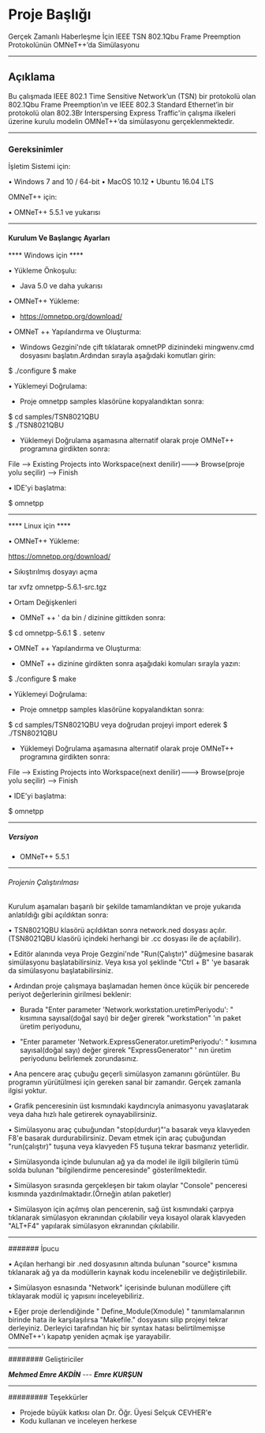 # Proje Başlığı

Gerçek Zamanlı Haberleşme İçin IEEE TSN 802.1Qbu Frame Preemption Protokolünün OMNeT++’da Simülasyonu

----------------------------------------------------------------------------------------------
## Açıklama

Bu çalışmada IEEE 802.1 Time Sensitive Network’un (TSN) bir protokolü olan 802.1Qbu Frame Preemption’ın ve IEEE 802.3 Standard Ethernet’in 
bir protokolü olan 802.3Br Interspersing Express Traffic'in çalışma ilkeleri üzerine kurulu modelin OMNeT++’da simülasyonu gerçeklenmektedir.

----------------------------------------------------------------------------------------------
### Gereksinimler

İşletim Sistemi için:

• Windows 7 and 10 / 64-bit
• MacOS 10.12
• Ubuntu 16.04 LTS

OMNeT++ için:

• OMNeT++ 5.5.1 ve yukarısı

----------------------------------------------------------------------------------------------

#### Kurulum Ve Başlangıç Ayarları

**** Windows için ****

• Yükleme Önkoşulu:

- Java 5.0 ve daha yukarısı

• OMNeT++ Yükleme:

- https://omnetpp.org/download/

•  OMNeT ++ Yapılandırma ve Oluşturma:

- Windows Gezgini'nde çift tıklatarak omnetPP dizinindeki mingwenv.cmd dosyasını başlatın.Ardından sırayla aşağıdaki komutları girin:

$ ./configure
$ make

• Yüklemeyi Doğrulama:

- Proje omnetpp samples klasörüne kopyalandıktan sonra:

$ cd samples/TSN8021QBU  
$ ./TSN8021QBU

- Yüklemeyi Doğrulama aşamasına alternatif olarak proje OMNeT++ programına girdikten sonra:

File --> Existing Projects into Workspace(next denilir)---> Browse(proje yolu seçilir) --> Finish

• IDE'yi başlatma:

$ omnetpp

---------------------------------------------------------------------------------------------------------
**** Linux için ****

• OMNeT++ Yükleme:

https://omnetpp.org/download/

• Sıkıştırılmış dosyayı açma

tar xvfz omnetpp-5.6.1-src.tgz

• Ortam Değişkenleri

- OMNeT ++ ' da  bin / dizinine gittikden sonra:

$ cd omnetpp-5.6.1
$ . setenv

• OMNeT ++ Yapılandırma ve Oluşturma:

- OMNeT ++ dizinine girdikten sonra aşağıdaki komuları sırayla yazın:

$ ./configure
$ make

• Yüklemeyi Doğrulama:

- Proje omnetpp samples klasörüne kopyalandıktan sonra:

$ cd samples/TSN8021QBU veya doğrudan projeyi import ederek
$ ./TSN8021QBU

- Yüklemeyi Doğrulama aşamasına alternatif olarak proje OMNeT++ programına girdikten sonra:

File --> Existing Projects into Workspace(next denilir)---> Browse(proje yolu seçilir) --> Finish

• IDE'yi başlatma:

$ omnetpp

----------------------------------------------------------------------------------------------
##### Versiyon

- OMNeT++ 5.5.1
----------------------------------------------------------------------------------------------

###### Projenin Çalıştırılması

Kurulum aşamaları başarılı bir şekilde tamamlandıktan ve proje yukarıda anlatıldığı gibi açıldıktan sonra:

• TSN8021QBU klasörü açıldıktan sonra network.ned dosyası açılır.(TSN8021QBU klasörü içindeki herhangi bir .cc dosyası ile de açılabilir).

• Editör alanında veya Proje Gezgini'nde "Run(Çalıştır)" düğmesine basarak simülasyonu başlatabilirsiniz. Veya kısa yol şeklinde "Ctrl + B" 'ye basarak da simülasyonu başlatabilirsiniz.

• Ardından proje çalışmaya başlamadan hemen önce küçük bir pencerede periyot değerlerinin girilmesi beklenir:

- Burada "Enter parameter  'Network.workstation.uretimPeriyodu': " kısımına sayısal(doğal sayı) bir değer girerek "workstation" 'ın paket üretim periyodunu,

- "Enter parameter  'Network.ExpressGenerator.uretimPeriyodu': " kısımına sayısal(doğal sayı) değer girerek "ExpressGenerator" ' nın üretim periyodunu belirlemek zorundasınız.

• Ana pencere araç çubuğu geçerli simülasyon zamanını görüntüler. Bu programın yürütülmesi için gereken sanal bir zamandır. Gerçek zamanla ilgisi yoktur. 

• Grafik penceresinin üst kısmındaki kaydırıcıyla animasyonu yavaşlatarak veya daha hızlı hale getirerek oynayabilirsiniz.

• Simülasyonu araç çubuğundan "stop(durdur)"'a basarak veya klavyeden  F8'e basarak durdurabilirsiniz. Devam etmek için araç çubuğundan "run(çalıştır)" tuşuna veya klavyeden F5 tuşuna tekrar basmanız yeterlidir.

• Simülasyonda içinde bulunulan ağ ya da model ile ilgili bilgilerin tümü solda bulunan "bilgilendirme penceresinde" gösterilmektedir.

• Simülasyon sırasında gerçekleşen bir takım olaylar "Console" penceresi kısmında yazdırılmaktadır.(Örneğin atılan paketler)

• Simülasyon için açılmış olan pencerenin, sağ üst kısmındaki çarpıya tıklanarak simülasyon ekranından çıkılabilir veya kısayol olarak klavyeden "ALT+F4" yapılarak simülasyon ekranından çıkılabilir.

----------------------------------------------------------------------------------------------
####### İpucu

• Açılan herhangi bir .ned dosyasının altında bulunan "source" kısmına tıklanarak ağ ya da modüllerin kaynak kodu incelenebilir ve değiştirilebilir.

• Simülasyon esnasında "Network" içerisinde bulunan modüllere çift tıklayarak modül iç yapısını inceleyebiliriz.

• Eğer proje derlendiğinde  " Define_Module(Xmodule) " tanımlamalarının birinde hata ile karşılaşılırsa "Makefile." dosyasını silip projeyi tekrar derleyiniz.
  Derleyici tarafından hiç bir syntax hatası belirtilmemişse OMNeT++'ı kapatıp yeniden açmak işe yarayabilir.

----------------------------------------------------------------------------------------------
######## Geliştiriciler


***Mehmed Emre AKDİN*** --- ***Emre KURŞUN***

----------------------------------------------------------------------------------------------
######### Teşekkürler

- Projede büyük katkısı olan Dr. Öğr. Üyesi Selçuk CEVHER'e
- Kodu kullanan ve inceleyen herkese
